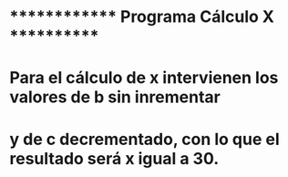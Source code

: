 # ************ Programa Cálculo X **********
#
# Para el cálculo de x intervienen los valores de b sin inrementar
# y de c decrementado, con lo que el resultado será x igual a 30.

